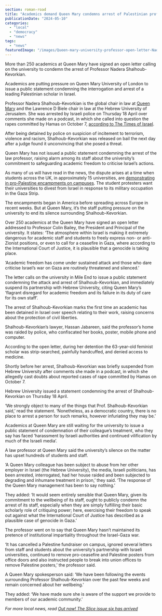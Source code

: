 ```yaml
---
section: roman-road
title: "Academics demand Queen Mary condemns arrest of Palestinian professor"
publicationDate: "2024-05-10"
categories: 
  - "local"
  - "democracy"
  - "news"
tags: 
  - "news"
featuredImage: "/images/Queen-mary-university-professor-open-letter-Nadera-Shalhoub-Kevorkian.jpg"
---
```


More than 250 academics at Queen Mary have signed an open letter calling on the university to condemn the arrest of Professor Nadera Shalhoub-Kevorkian.

Academics are putting pressure on Queen Mary University of London to issue a public statement condemning the interrogation and arrest of a leading Palestinian scholar in Israel. 

Professor Nadera Shalhoub-Kevorkian is the global chair in law at [Queen Mary](https://whitechapellondon.co.uk/queen-mary-university-access-social-mobility-grade-requirements/) and the Lawrence D Biele chair in law at the Hebrew University of Jerusalem. She was arrested by Israeli police on Thursday 18 April over comments she made on a podcast, in which she called into question the rapes committed by Hamas on October 7, [according to The Times of Israel](https://www.timesofisrael.com/judge-releases-arab-hebrew-university-professor-arrested-for-incitement/).

After being detained by police on suspicion of incitement to terrorism, violence and racism, Shalhoub-Kevorkian was released on bail the next day after a judge found it unconvincing that she posed a threat. 

Queen Mary has not issued a public statement condemning the arrest of the law professor, raising alarm among its staff about the university’s commitment to safeguarding academic freedom to criticise Israel’s actions.

As many of us will have read in the news, the dispute arises at a time when students across the UK, in approximately 15 universities, are [demonstrating in pro-Palestine encampments on campuses](https://www.bbc.co.uk/news/articles/cqen1j2ey40o). The student protesters want their universities to divest from Israel in response to its military occupation in the Gaza Strip.

The encampments began in America before spreading across Europe in recent weeks. But at Queen Mary, it’s the staff putting pressure on the university to end its silence surrounding Shalhoub-Kevorkian.

Over 250 academics at the Queen Mary have signed an open letter addressed to Professor Colin Bailey, the President and Principal of the university. It states: ‘The atmosphere within Israel is making it extremely dangerous for academic staff and students to freely express non- or anti-Zionist positions, or even to call for a ceasefire in Gaza, where according to the International Court of Justice, it is plausible that a genocide is taking place.

‘Academic freedom has come under sustained attack and those who dare criticise Israel’s war on Gaza are routinely threatened and silenced.’

The letter calls on the university in Mile End to issue a public statement condemning the attack and arrest of Shalhoub-Kevorkian, and immediately suspend its partnership with Hebrew University, citing Queen Mary’s ‘flagrant disregard for academic freedom and its failure in its duty of care for its own staff’. 

The arrest of Shalhoub-Kevorkian marks the first time an academic has been detained in Israel over speech relating to their work, raising concerns about the protection of civil liberties. 

Shalhoub-Kevorkian’s lawyer, Hassan Jabareen, said the professor’s home was raided by police, who confiscated her books, poster, mobile phone and computer. 

According to the open letter, during her detention the 63-year-old feminist scholar was strip-searched, painfully handcuffed, and denied access to medicine.

Shortly before her arrest, Shalhoub-Kevorkian was briefly suspended from Hebrew University after comments she made in a podcast, in which she allegedly cast doubts about reported cases of rape committed by Hamas on October 7.

Hebrew University issued a statement condemning the arrest of Shalhoub-Kevorkian on Thursday 18 April. 

‘We strongly object to many of the things that Prof. Shalhoub-Kevorkian said,’ read the statement. ‘Nonetheless, as a democratic country, there is no place to arrest a person for such remarks, however infuriating they may be.’ 

Academics at Queen Mary are still waiting for the university to issue a public statement of condemnation of their colleague’s treatment, who they say has faced ‘harassment by Israeli authorities and continued vilification by much of the Israeli media’. 

A law professor at Queen Mary said the university’s silence on the matter has upset hundreds of students and staff.

‘A Queen Mary colleague has been subject to abuse from her other employer in Israel (the Hebrew University), the media, Israeli politicians, has been arrested, interrogated, had her house raided and been subjected to degrading and inhumane treatment in prison,’ they said. ‘The response of the Queen Mary management has been to say nothing.’

They added: ‘It would seem entirely sensible that Queen Mary, given its commitment to the wellbeing of its staff, ought to publicly condemn the arrest of its staff, especially when they are simply fulfilling their basic scholarly role of critiquing power; here, exercising their freedom to speak out against what the International Court of Justice has described as a plausible case of genocide in Gaza.’

The professor went on to say that Queen Mary hasn’t maintained its pretence of institutional impartiality throughout the Israel-Gaza war.

‘It has cancelled a Palestine fundraiser on campus, ignored several letters from staff and students about the university’s partnership with Israeli universities, continued to remove pro-ceasefire and Palestine posters from office doors and also instructed people to break into union offices to remove Palestine posters,’ the professor said.

A Queen Mary spokesperson said: ‘We have been following the events surrounding Professor Shalhoub-Kevorkian over the past few weeks and remain concerned about her wellbeing.’

They added: ‘We have made sure she is aware of the support we provide to members of our academic community.’

_For more local news, read_ [_Out now! The Slice issue six has arrived_](https://romanroadlondon.com/the-slice-tower-hamlets-magazine-sixth-issue-funding-appeal/) 

